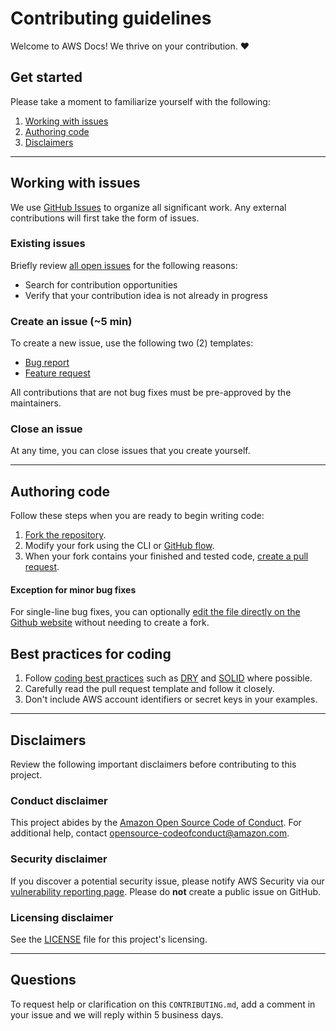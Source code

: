 # Contributing guidelines

Welcome to AWS Docs! We thrive on your contribution. :heart:

## Get started
Please take a moment to familiarize yourself with the following:
1. [Working with issues](#working-with-issues)
1. [Authoring code](#authoring-code)
1. [Disclaimers](#disclaimers)

---

## Working with issues

We use [GitHub Issues](https://github.com/features/issues) to organize all significant work. Any external contributions will
first take the form of issues.

### Existing issues
Briefly review [all open issues](https://github.com/awsdocs/aws-doc-sdk-examples/issues) for the following reasons:
* Search for contribution opportunities
* Verify that your contribution idea is not already in progress

### Create an issue (~5 min)
To create a new issue, use the following two (2) templates:
* [Bug report](https://github.com/awsdocs/aws-doc-sdk-examples/issues/new?assignees=octocat&labels=type%2Fbug&template=bug.yaml&title=%5BBug%5D%3A+%3CDESCRIPTIVE+TITLE+HERE%3E)
* [Feature request](https://github.com/awsdocs/aws-doc-sdk-examples/issues/new?assignees=octocat&labels=type%2Fenhancement&template=enhancement.yaml&title=%5BEnhancement%5D%3A+%3CDESCRIPTIVE+TITLE+HERE%3E)

All contributions that are not bug fixes must be pre-approved by the maintainers.

### Close an issue
At any time, you can close issues that you create yourself. 

---

## Authoring code
Follow these steps when you are ready to begin writing code:
1. [Fork the repository](https://help.github.com/articles/fork-a-repo/).
2. Modify your fork using the CLI or [GitHub flow](https://docs.github.com/en/get-started/quickstart/github-flow).
3. When your fork contains your finished and tested code, [create a pull request](https://help.github.com/articles/creating-a-pull-request-from-a-fork/).

#### Exception for minor bug fixes
For single-line bug fixes, you can optionally [edit the file directly on the Github website](https://docs.github.com/en/repositories/working-with-files/managing-files/editing-files)
without needing to create a fork.

## Best practices for coding
1. Follow [coding best practices](https://en.wikipedia.org/wiki/Coding_best_practices) such 
as [DRY](https://www.digitalocean.com/community/tutorials/what-is-dry-development) and [SOLID](https://www.digitalocean.com/community/conceptual-articles/s-o-l-i-d-the-first-five-principles-of-object-oriented-design) where possible.
2. Carefully read the pull request template and follow it closely.
3. Don't include AWS account identifiers or secret keys in your examples.

---

## Disclaimers
Review the following important disclaimers before contributing to this project.

### Conduct disclaimer
This project abides by the [Amazon Open Source Code of Conduct](https://aws.github.io/code-of-conduct). For additional help, contact [opensource-codeofconduct@amazon.com](mailto:opensource-codeofconduct@amazon.com).

### Security disclaimer
If you discover a potential security issue, please notify AWS Security via our [vulnerability reporting page](http://aws.amazon.com/security/vulnerability-reporting/). Please do **not** create a public issue on GitHub.

### Licensing disclaimer
See the [LICENSE](https://github.com/awsdocs/aws-doc-sdk-examples/blob/main/LICENSE) file for this project's licensing.

---

## Questions
To request help or clarification on this `CONTRIBUTING.md`, add a comment in your issue and we will reply within 5 business days.